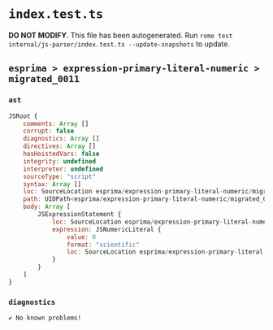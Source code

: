 # `index.test.ts`

**DO NOT MODIFY**. This file has been autogenerated. Run `rome test internal/js-parser/index.test.ts --update-snapshots` to update.

## `esprima > expression-primary-literal-numeric > migrated_0011`

### `ast`

```javascript
JSRoot {
	comments: Array []
	corrupt: false
	diagnostics: Array []
	directives: Array []
	hasHoistedVars: false
	integrity: undefined
	interpreter: undefined
	sourceType: "script"
	syntax: Array []
	loc: SourceLocation esprima/expression-primary-literal-numeric/migrated_0011/input.js 1:0-1:6
	path: UIDPath<esprima/expression-primary-literal-numeric/migrated_0011/input.js>
	body: Array [
		JSExpressionStatement {
			loc: SourceLocation esprima/expression-primary-literal-numeric/migrated_0011/input.js 1:0-1:6
			expression: JSNumericLiteral {
				value: 0
				format: "scientific"
				loc: SourceLocation esprima/expression-primary-literal-numeric/migrated_0011/input.js 1:0-1:6
			}
		}
	]
}
```

### `diagnostics`

```
✔ No known problems!

```
